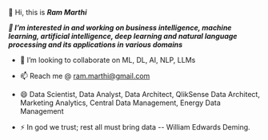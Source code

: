 
👋 Hi, this is ***Ram Marthi***

***👀 I’m interested in and working on business intelligence, machine learning, artificial intelligence, deep learning and natural language processing and its applications in various domains***

  -	💞️ I’m looking to collaborate on ML, DL, AI, NLP, LLMs

  -	📫 Reach me @ ram.marthi@gmail.com

  - 😄 Data Scientist, Data Analyst, Data Architect, QlikSense Data Architect, Marketing Analytics, Central Data Management, Energy Data Management

  - ⚡ In god we trust; rest all must bring data -- William Edwards Deming.
